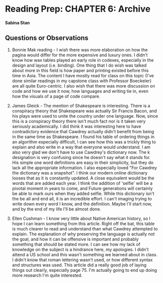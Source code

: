 # Reading Prep: CHAPTER 6: Archive 

#### Sabina Stan

## Questions or Observations

1. Bonnie Mak reading - I wish there was more elaboration on how the pagina would differ for the more expensive and luxury ones. I didn't know how wax tables played an early role in codexes, especially in the design and layout (i.e. binding). One thing that I do wish was talked about more in this field is how paper and printing existed before this time in Asia. The content I have mostly read for class on this topic (I've done similar readings in my capstone class with Professor Boeckeler) are all quite Euro-centric. I also wish that there was more discussion on code and how we use it now, how languages and writing tie in, even how the visuals of a page of code compare. 

2. James Gleick - The mention of Shakespeare is interesting. There is a conspiracy theory that Shakespeare was actually Sir Francis Bacon, and his plays were used to unite the country under one language. Now, since this is a conspiracy theory there isn't much fact nor is it taken very seriously academically. I did think it was interesting here to have contradictory evidence that Cawdrey actually didn't benefit from being in the same time as Shakespeare. 
I found his table  of ordering things in an algorithm especially difficult, I can see how this was a trickly thing to explain and also write in a way that everyone would understand. 
I am also very glad we don't have to use Cawdrey's dictionary now. The k designation is very confusing since he doesn't say what it stands for. His simple one word definitions are easy in their simplicity, but they do lack all the appropriate information. I also especially loved "For Cawdrey the dictionary was a snapshot". I think our modern online dictionary looses that as it is constantly updated. A close equivalent would be the words that are added each year. I think the addition of 'selfie' will be a pivotal moment in years to come, and Future generations will certainly be able to mark ours when they added selfie. 
While this dictionary isn't the be all and end all, it is an incredible effort. I can't imaging trying to write down every word I know, and the definition. Maybe I'll start now, and by the end of my life I'll be almost done. 

3. Ellen Cushman - I know very little about Native American history, so I hope I can learn something from this article. 
Right off the bat, this table is much clearer to read and understand than what Cawdrey attempted to explain. The explanation of why preserving the language is actually not the goal, and how it can be offensive is important and probably something that should be stated more. 
I can see how my lack of knowledge on the subject is a hindrance here, my apologies. I didn't attend a US school and this wasn't something we learned about in class. I didn't know that roman lettering wasn't used, or how different syntax and structures was used. This article did a really good job of laying things out clearly, especially page 75. I'm actually going to end up doing more research I'm quite interested. 